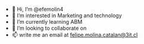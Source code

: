 - 👋 Hi, I’m @efemolin4
- 👀 I’m interested in Marketing and technology 
- 🌱 I’m currently learning ABM
- 💞️ I’m looking to collaborate on 
- 📫 write me an email at felipe.molina.catalan@3it.cl


<!---
efemolin4/efemolin4 is a ✨ special ✨ repository because its `README.md` (this file) appears on your GitHub profile.
You can click the Preview link to take a look at your changes.
--->
